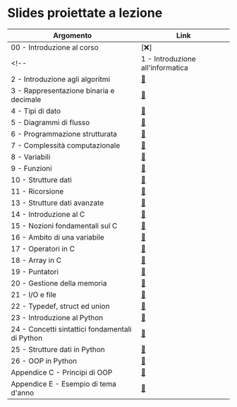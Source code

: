 # Slides proiettate a lezione

| Argomento | Link |
| --------- | ---- |
| 00 - Introduzione al corso | [:x:] |
<!-- | 1 - Introduzione all'informatica | [:link:](./01_introduction.pdf) |
| 2 - Introduzione agli algoritmi | [:link:](./02_algorithms.pdf) |
| 3 - Rappresentazione binaria e decimale | [:link:](./03_dec_bin.pdf) |
| 4 - Tipi di dato | [:link:](./04_data_type.pdf) |
| 5 - Diagrammi di flusso | [:link:](./05_flow_chart.pdf) |
| 6 - Programmazione strutturata | [:link:](./06_structured.pdf) |
| 7 - Complessità computazionale | [:link:](./07_complexity.pdf) |
| 8 - Variabili | [:link:](./08_variables.pdf) |
| 9 - Funzioni | [:link:](./09_functions.pdf) |
| 10 - Strutture dati | [:link:](./10_data_structures.pdf) |
| 11 - Ricorsione | [:link:](./11_recursion.pdf) |
| 13 - Strutture dati avanzate | [:link:](./13_adv_data_structures.pdf) |
| 14 - Introduzione al C | [:link:](./14_intro.pdf) |
| 15 - Nozioni fondamentali sul C | [:link:](./15_fundamentals.pdf) |
| 16 - Ambito di una variabile | [:link:](./16_scope.pdf) |
| 17 - Operatori in C | [:link:](./17_operators.pdf) |
| 18 - Array in C | [:link:](./18_arrays.pdf) |
| 19 - Puntatori | [:link:](./19_pointers.pdf) |
| 20 - Gestione della memoria | [:link:](./20_memory.pdf) |
| 21 - I/O e file | [:link:](./21_io_files.pdf) |
| 22 - Typedef, struct ed union | [:link:](./22_typedef.pdf) |
| 23 - Introduzione al Python | [:link:](./23_intro.pdf) |
| 24 - Concetti sintattici fondamentali di Python | [:link:](./24_syntax.pdf) |
| 25 - Strutture dati in Python | [:link:](./25_data_structures.pdf) |
| 26 - OOP in Python | [:link:](./26_classes.pdf) |
| Appendice C - Principi di OOP | [:link:](./c_oop.pdf) |
| Appendice E - Esempio di tema d'anno | [:link:](./e_sample.pdf) | -->
